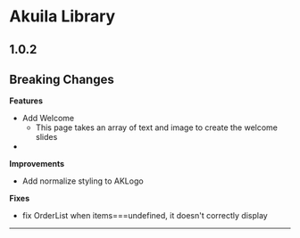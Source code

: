 # Akuila Library

## 1.0.2

**Breaking Changes**
- 

**Features**
- Add Welcome
  - This page takes an array of text and image to create the welcome slides
- 

**Improvements**
- Add normalize styling to AKLogo

**Fixes**
- fix OrderList when items===undefined, it doesn't correctly display

-----------------------------------------------------------------------------------------------
